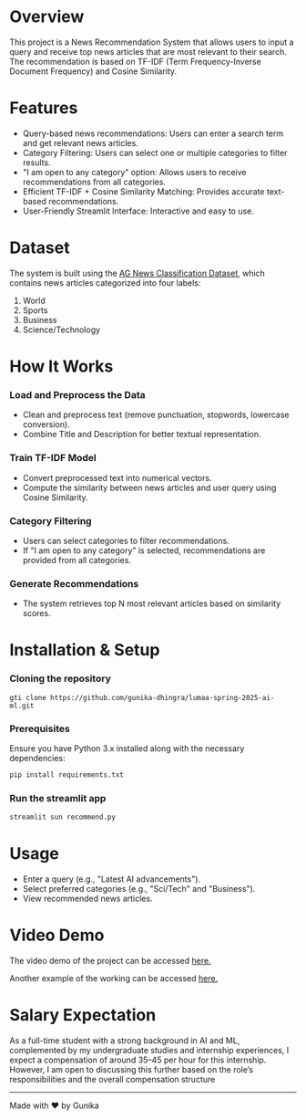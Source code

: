 
# Overview
This project is a News Recommendation System that allows users to input a query and receive top news articles that are most relevant to their search. The recommendation is based on TF-IDF (Term Frequency-Inverse Document Frequency) and Cosine Similarity.

# Features 
* Query-based news recommendations: Users can enter a search term and get relevant news articles.
* Category Filtering: Users can select one or multiple categories to filter results.
* "I am open to any category" option: Allows users to receive recommendations from all categories.
* Efficient TF-IDF + Cosine Similarity Matching: Provides accurate text-based recommendations.
* User-Friendly Streamlit Interface: Interactive and easy to use.

# Dataset
The system is built using the [AG News Classification Dataset](https://www.kaggle.com/datasets/amananandrai/ag-news-classification-dataset/data?select=train.csv), which contains news articles categorized into four labels:
1. World
2. Sports
3. Business
4. Science/Technology

# How It Works
### Load and Preprocess the Data
- Clean and preprocess text (remove punctuation, stopwords, lowercase conversion).
- Combine Title and Description for better textual representation.

### Train TF-IDF Model
- Convert preprocessed text into numerical vectors.
- Compute the similarity between news articles and user query using Cosine Similarity.

### Category Filtering
- Users can select categories to filter recommendations.
- If "I am open to any category" is selected, recommendations are provided from all categories.

### Generate Recommendations
- The system retrieves top N most relevant articles based on similarity scores.

# Installation & Setup
### Cloning the repository
```
gti clone https://github.com/gunika-dhingra/lumaa-spring-2025-ai-ml.git
```
### Prerequisites
Ensure you have Python 3.x installed along with the necessary dependencies:
```sh
pip install requirements.txt
```
### Run the streamlit app
```sh
streamlit sun recommend.py
```
# Usage
- Enter a query (e.g., "Latest AI advancements").
- Select preferred categories (e.g., "Sci/Tech" and "Business").
- View recommended news articles.

# Video Demo
The video demo of the project can be accessed [here.](https://www.loom.com/share/2a56d0d161f5452482f3072dc12795c3?sid=70922871-4be5-4a94-987e-4a8ff396ed70) 

Another example of the working can be accessed [here.](https://www.loom.com/share/d7a342e0631f42d29c8b92f8b1e11d40?sid=f8e7435d-f3f4-46fd-8042-4211ce51598c)


# Salary Expectation

As a full-time student with a strong background in AI and ML, complemented by my undergraduate studies and internship experiences, I expect a compensation of around $35–$45 per hour for this internship. However, I am open to discussing this further based on the role’s responsibilities and the overall compensation structure

---
Made with ❤️ by Gunika
